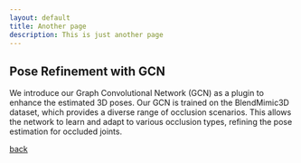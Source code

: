 ```yaml
---
layout: default
title: Another page
description: This is just another page
---
```


## Pose Refinement with GCN
We introduce our Graph Convolutional Network (GCN) as a plugin to enhance the estimated 3D poses. Our GCN is trained on the BlendMimic3D dataset, which provides a diverse range of occlusion scenarios. This allows the network to learn and adapt to various occlusion types, refining the pose estimation for occluded joints.

[back](./)
